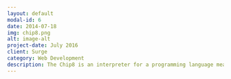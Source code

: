 ```yaml
---
layout: default
modal-id: 6
date: 2014-07-18
img: chip8.png
alt: image-alt
project-date: July 2016
client: Surge
category: Web Development
description: The Chip8 is an interpreter for a programming language meant to make simple video games. I have always been interested in emulators since I first played with them as a child. This was my first foray into implementing one!  For anyone interested in getting started with emulators, the chip-8 system is commonly recommended as a good place to start. <a href="http://evanhackett.com/chip8/">Click here to play.</a> Or <a href="https://github.com/evanhackett/chip8">view code on github.</a>
---
```

